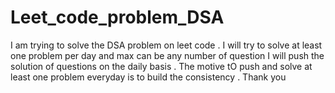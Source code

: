 # Leet_code_problem_DSA  
I am trying to solve the DSA problem on leet code .
I will try to solve at least one problem per day and max can be any number of question 
I will push the solution of questions on the daily basis . 
The motive tO push and solve at least one problem everyday is to build the consistency .
Thank you 
